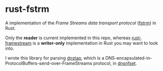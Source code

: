 # rust-fstrm

A implementation of the *Frame Streams data transport protocol*
([fstrm](https://github.com/farsightsec/fstrm)) in Rust.

Only the **reader** is current implemented in this repo, whereas
[rust-framestream](https://github.com/jedisct1/rust-framestream)
is a **writer-only** implementation in Rust you may want to look into.

I wrote this library for parsing [dnstap](https://dnstap.info),
which is a DNS-encapsulated-in-ProtocolBuffers-send-over-FrameStreams protocol,
in [dnsnfset](https://github.com/sorz/dnsnfset/).
